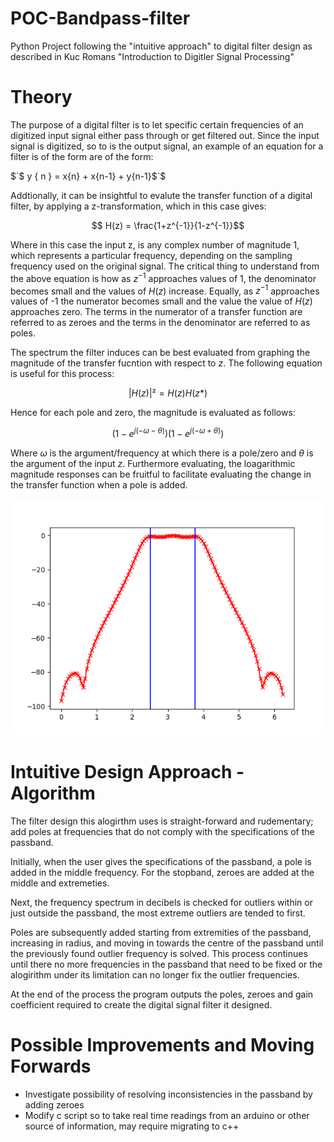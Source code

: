 # POC-Bandpass-filter
Python Project following the "intuitive approach" to digital filter design as described in Kuc Romans "Introduction to Digitler Signal Processing" 

# Theory 
The purpose of a digital filter is to let specific certain frequencies of an digitized input signal either pass through or get filtered out. Since the input signal is digitized, so to is the output signal, an example of an equation for a filter is of the form are of the form:

$`$ y \{ n \} = x\{n\} + x\{n-1\} + y\{n-1\}$`$

Addtionally, it can be insightful to evalute the transfer function of a digital filter, by applying a z-transformation, which in this case gives:

$$ H(z) = \frac{1+z^{-1}}{1-z^{-1}}$$

Where in this case the input z, is any complex number of magnitude 1, which represents a particular frequency, depending on the sampling frequency used on the original signal. The critical thing to understand from the above equation is how as $z^{-1}$ approaches values of 1, the denominator becomes small and the values of $H(z)$ increase. Equally, as $z^{-1}$ approaches values of -1 the numerator becomes small and the value the value of $H(z)$ approaches zero. The terms in the numerator of a transfer function are referred to as zeroes and the terms in the denominator are referred to as poles. 

The spectrum the filter induces can be best evaluated from graphing the magnitude of the transfer fucntion with respect to $z$. The following equation is useful for this process:

$$|H(z)|² = H(z)H(z*)$$

Hence for each pole and zero, the magnitude is evaluated as follows:

$$ (1-e^{j(-\omega - \theta)})(1-e^{j(-\omega + \theta)})$$

Where $\omega$ is the argument/frequency at which there is a pole/zero and $\theta$ is the argument of the input $z$. Furthermore evaluating, the loagarithmic magnitude responses can be fruitful to facilitate evaluating the change in the transfer function when a pole is added. 

<p align="center">
  <img src="/Plots/passband400_500.png">
</p>


# Intuitive Design Approach - Algorithm
The filter design this alogirthm uses is straight-forward and rudementary; add poles at frequencies that do not comply with the specifications of the passband. 

Initially, when the user gives the specifications of the passband, a pole is added in the middle frequency. For the stopband, zeroes are added at the middle and extremeties. 

Next, the frequency spectrum in decibels is checked for outliers within or just outside the passband, the most extreme outliers are tended to first. 

Poles are subsequently added starting from extremities of the passband, increasing in radius, and moving in towards the centre of the passband until the previously found outlier frequency is solved. This process continues until there no more frequencies in the passband that need to be fixed or the alogirithm under its limitation can no longer fix the outlier frequencies.


At the end of the process the program outputs the poles, zeroes and gain coefficient required to create the digital signal filter it designed. 

# Possible Improvements and Moving Forwards

+ Investigate possibility of resolving inconsistencies in the passband by adding zeroes
+ Modify c script so to take real time readings from an arduino or other source of information, may require migrating to c++ 
  
